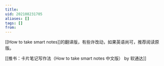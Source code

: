 ```yaml
---
title: 
uid: 202108231705
aliases: []
tags: []
from: 
---
```

[[How to take smart notes]]的翻译版，有些许改动，如果英语尚可，推荐阅读原版。

[[推书：卡片笔记写作法（How to take smart notes 中文版） by 软通达]]
